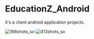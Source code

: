 # EducationZ_Android
it's a client android application projects.

![168shots_so](https://github.com/Trodev-IT/EducationZ_Android/assets/74914169/a2b76ad2-fafe-4051-89dd-739d5d440eed)
![413shots_so](https://github.com/Trodev-IT/EducationZ_Android/assets/74914169/8fb8f6c5-83f2-42dc-af20-dc4ca6855fe7)

